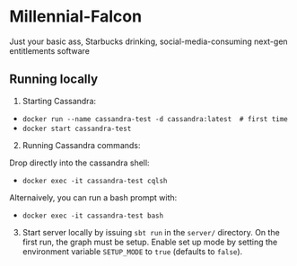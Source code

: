 # Millennial-Falcon

Just your basic ass, Starbucks drinking, social-media-consuming next-gen entitlements software


## Running locally

1. Starting Cassandra:

* `docker run --name cassandra-test -d cassandra:latest  # first time`
* `docker start cassandra-test`

2. Running Cassandra commands:

Drop directly into the cassandra shell:

* `docker exec -it cassandra-test cqlsh`

Alternaively, you can run a bash prompt with:

* `docker exec -it cassandra-test bash`


3. Start server locally by issuing `sbt run` in the `server/` directory. On the first run, the graph must be setup. Enable set up mode by setting the environment variable `SETUP_MODE` to `true` (defaults to `false`).
